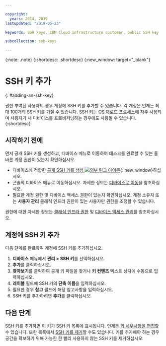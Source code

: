 ```yaml
---

copyright:
  years: 2014, 2019
lastupdated: "2019-05-23"

keywords: SSH keys, IBM Cloud infrastructure customer, public SSH key

subcollection: ssh-keys

---
```


{:note: .note}
{:shortdesc: .shortdesc}
{:new_window: target="_blank"}

# SSH 키 추가
{: #adding-an-ssh-key}

권한 부여된 사용자의 경우 계정에 SSH 키를 추가할 수 있습니다. 각 계정은 언제든 최대 100개의 SSH 키를 가질 수 있습니다. SSH 키는 [OS 재로드 프로세스](/docs/software?topic=software-reloading-the-os#reloading-the-os)에 자주 사용되며 사용자가 새 디바이스를 프로비저닝하는 경우에도 사용될 수 있습니다.
{:shortdesc}

## 시작하기 전에
먼저 공개 SSH 키를 생성하고, 디바이스 메뉴로 이동하여 태스크를 완료할 수 있는 올바른 계정 권한이 있는지 확인하십시오. 

* 디바이스에 적합한 [공개 SSH 키를 생성 ![외부 링크 아이콘](../../icons/launch-glyph.svg "외부 링크 아이콘")](https://help.github.com/articles/generating-ssh-keys){: new_window}하십시오.
* 콘솔의 디바이스 메뉴로 이동하십시오. 자세한 정보는 [디바이스로 이동](/docs/infrastructure/ssh-keys?topic=virtual-servers-navigating-devices)을 참조하십시오.
* 필요한 계정 권한 및 디바이스 액세스 권한이 있는지 확인하십시오. 계정 소유자 또는 **사용자 관리** 클래식 인프라 권한이 있는 사용자만 권한을 조정할 수 있습니다. 

권한에 대한 자세한 정보는 [클래식 인프라 권한](/docs/iam?topic=iam-infrapermission#infrapermission) 및 [디바이스 액세스 관리](/docs/vsi?topic=virtual-servers-managing-device-access)를 참조하십시오.

## 계정에 SSH 키 추가
다음 단계를 완료하여 계정에 SSH 키를 추가하십시오.

1. **디바이스** 메뉴에서 **관리 > SSH 키**를 선택하십시오.
2. **추가**를 클릭하십시오.
3. **찾아보기**를 클릭하여 공개 키 파일을 찾거나 **키 컨텐츠** 텍스트 상자에 수동으로 입력하십시오.
4. **레이블** 필드에 SSH 키의 **단축 이름**을 입력하십시오.
5. 필요한 경우 **참고** 필드에 해당 참고사항을 입력하십시오.
6. SSH 키를 추가하려면 **추가**를 클릭하십시오. 

## 다음 단계

SSH 키를 추가하면 이 키가 SSH 키 목록에 표시됩니다. 언제든 [키 세부사항을 편집](/docs/infrastructure/ssh-keys?topic=ssh-keys-editing-details-for-an-ssh-key#editing-details-for-an-ssh-key)할 수 있습니다. 또한 목록에서 [SSH 키를 제거](/docs/infrastructure/ssh-keys?topic=ssh-keys-removing-an-ssh-key#removing-an-ssh-key)할 수도 있습니다. 키를 추가해야 하는 경우 공간을 확보하기 위해 가능한 한 빨리 사용하지 않는 SSH 키를 제거하십시오.
